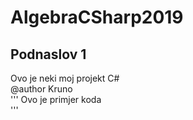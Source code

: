 # AlgebraCSharp2019
##  Podnaslov 1
Ovo je neki moj projekt C#  
@author Kruno  
'''
Ovo je primjer koda  
'''
